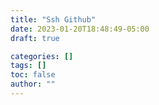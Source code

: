 ```yaml
---
title: "Ssh Github"
date: 2023-01-20T18:48:49-05:00
draft: true

categories: []
tags: []
toc: false
author: ""
---
```

